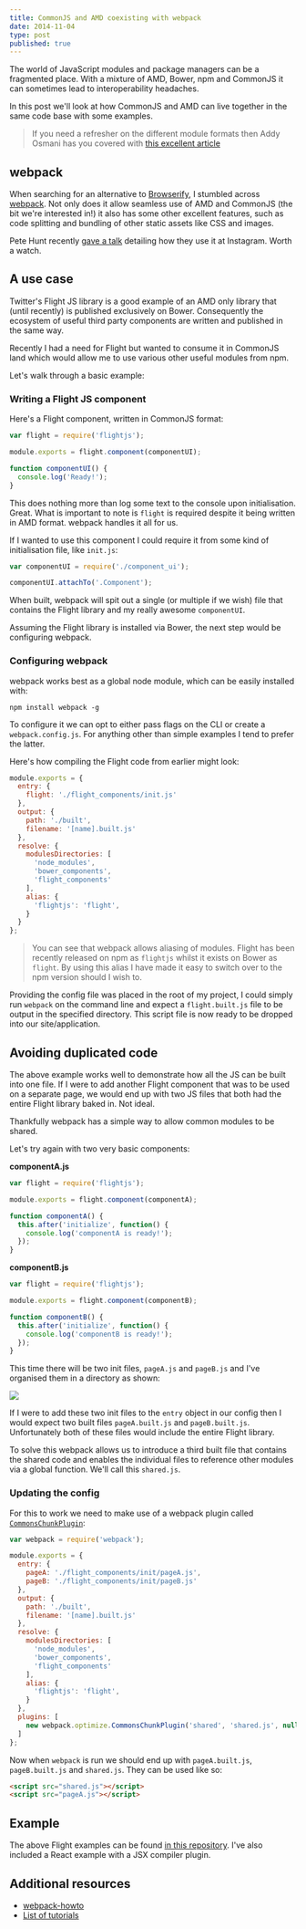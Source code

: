 ```yaml
---
title: CommonJS and AMD coexisting with webpack
date: 2014-11-04
type: post
published: true
---
```


The world of JavaScript modules and package managers can be a fragmented place. With a mixture of AMD, Bower, npm and CommonJS it can sometimes lead to interoperability headaches. 

In this post we'll look at how CommonJS and AMD can live together in the same code base with some examples.

> If you need a refresher on the different module formats then Addy Osmani has you covered with [this excellent article](http://addyosmani.com/writing-modular-js/)

## webpack

When searching for an alternative to [Browserify](http://browserify.org/), I stumbled across [webpack](http://webpack.github.io). Not only does it allow seamless use of AMD and CommonJS (the bit we're interested in!) it also has some other excellent features, such as code splitting and bundling of other static assets like CSS and images.

Pete Hunt recently [gave a talk](https://www.youtube.com/watch?v=VkTCL6Nqm6Y) detailing how they use it at Instagram. Worth a watch.

## A use case

Twitter's Flight JS library is a good example of an AMD only library that (until recently) is published exclusively on Bower. Consequently the ecosystem of useful third party components are written and published in the same way.

Recently I had a need for Flight but wanted to consume it in CommonJS land which would allow me to use various other useful modules from npm.

Let's walk through a basic example:

### Writing a Flight JS component

Here's a Flight component, written in CommonJS format:

``` js
var flight = require('flightjs');

module.exports = flight.component(componentUI);

function componentUI() {
  console.log('Ready!');
}
```

This does nothing more than log some text to the console upon initialisation. Great. What is important to note is `flight` is required despite it being written in AMD format. webpack handles it all for us.

If I wanted to use this component I could require it from some kind of initialisation file, like `init.js`:

``` js
var componentUI = require('./component_ui');

componentUI.attachTo('.Component');
```

When built, webpack will spit out a single (or multiple if we wish) file that contains the Flight library and my really awesome `componentUI`.

Assuming the Flight library is installed via Bower, the next step would be configuring webpack.

### Configuring webpack

webpack works best as a global node module, which can be easily installed with:

    npm install webpack -g

To configure it we can opt to either pass flags on the CLI or create a `webpack.config.js`. For anything other than simple examples I tend to prefer the latter.

Here's how compiling the Flight code from earlier might look:

``` js
module.exports = {
  entry: {
    flight: './flight_components/init.js'
  },
  output: {
    path: './built',
    filename: '[name].built.js'
  },
  resolve: {
    modulesDirectories: [
      'node_modules',
      'bower_components',
      'flight_components'
    ],
    alias: {
      'flightjs': 'flight',
    }
  }
};
```

> You can see that webpack allows aliasing of modules. Flight has been recently released on npm as `flightjs` whilst it exists on Bower as `flight`. By using this alias I have made it easy to switch over to the npm version should I wish to.

Providing the config file was placed in the root of my project, I could simply run `webpack` on the command line and expect a `flight.built.js` file to be output in the specified directory. This script file is now ready to be dropped into our site/application.

## Avoiding duplicated code

The above example works well to demonstrate how all the JS can be built into one file. If I were to add another Flight component that was to be used on a separate page, we would end up with two JS files that both had the entire Flight library baked in. Not ideal.

Thankfully webpack has a simple way to allow common modules to be shared.

Let's try again with two very basic components:

**componentA.js**

``` js
var flight = require('flightjs');

module.exports = flight.component(componentA);

function componentA() {
  this.after('initialize', function() {
    console.log('componentA is ready!');
  });
}
```

**componentB.js**

``` js
var flight = require('flightjs');

module.exports = flight.component(componentB);

function componentB() {
  this.after('initialize', function() {
    console.log('componentB is ready!');
  });
}
```

This time there will be two init files, `pageA.js` and `pageB.js` and I've organised them in a directory as shown:

![](2014-11-04-commonjs-and-amd-coexisting-with-webpack/flight-components-dir.png)

If I were to add these two init files to the `entry` object in our config then I would expect two built files `pageA.built.js` and `pageB.built.js`. Unfortunately both of these files would include the entire Flight library.

To solve this webpack allows us to introduce a third built file that contains the shared code and enables the individual files to reference other modules via a global function. We'll call this `shared.js`.

### Updating the config

For this to work we need to make use of a webpack plugin called [`CommonsChunkPlugin`](http://webpack.github.io/docs/list-of-plugins.html#commonschunkplugin):

``` js
var webpack = require('webpack');

module.exports = {
  entry: {
    pageA: './flight_components/init/pageA.js',
    pageB: './flight_components/init/pageB.js'
  },
  output: {
    path: './built',
    filename: '[name].built.js'
  },
  resolve: {
    modulesDirectories: [
      'node_modules',
      'bower_components',
      'flight_components'
    ],
    alias: {
      'flightjs': 'flight',
    }
  },
  plugins: [
    new webpack.optimize.CommonsChunkPlugin('shared', 'shared.js', null, 2)
  ]
};
```

Now when `webpack` is run we should end up with `pageA.built.js`, `pageB.built.js` and `shared.js`. They can be used like so:

``` html
<script src="shared.js"></script>
<script src="pageA.js"></script>
```

##  Example

The above Flight examples can be found [in this repository](https://github.com/simonsmith/webpack-example). I've also included a React example with a JSX compiler plugin.

## Additional resources

* [webpack-howto](https://github.com/petehunt/webpack-howto)
* [List of tutorials](http://webpack.github.io/docs/list-of-tutorials.html)





















